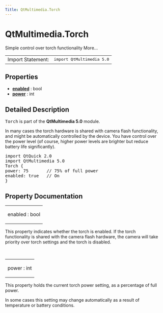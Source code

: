 ```yaml
---
Title: QtMultimedia.Torch
---
```


# QtMultimedia.Torch

<span class="subtitle"></span>
<!-- $$$Torch-brief -->
<p>Simple control over torch functionality More...</p>
<!-- @@@Torch -->
<table class="alignedsummary">
<tr><td class="memItemLeft rightAlign topAlign"> Import Statement:</td><td class="memItemRight bottomAlign"> </b><tt>import QtMultimedia 5.0</tt></td></tr></table><ul>
</ul>
<h2>Properties</h2>
<ul>
<li class="fn"><b><b><a href="#enabled-prop">enabled</a></b></b> : bool</li>
<li class="fn"><b><b><a href="#power-prop">power</a></b></b> : int</li>
</ul>
<!-- $$$Torch-description -->
<h2>Detailed Description</h2>
<p><tt>Torch</tt> is part of the <b>QtMultimedia 5.0</b> module.</p>
<p>In many cases the torch hardware is shared with camera flash functionality, and might be automatically controlled by the device. You have control over the power level (of course, higher power levels are brighter but reduce battery life significantly).</p>
<pre class="qml">import QtQuick 2.0
import QtMultimedia 5.0
<span class="type">Torch</span> {
<span class="name">power</span>: <span class="number">75</span>       <span class="comment">// 75% of full power</span>
<span class="name">enabled</span>: <span class="number">true</span>   <span class="comment">// On</span>
}</pre>
<!-- @@@Torch -->
<h2>Property Documentation</h2>
<!-- $$$enabled -->
<table class="qmlname"><tr valign="top"><td class="tblQmlPropNode"><p><span class="name">enabled</span> : <span class="type">bool</span></p></td></tr></table><p>This property indicates whether the torch is enabled. If the torch functionality is shared with the camera flash hardware, the camera will take priority over torch settings and the torch is disabled.</p>
<!-- @@@enabled -->
<br/>
<!-- $$$power -->
<table class="qmlname"><tr valign="top"><td class="tblQmlPropNode"><p><span class="name">power</span> : <span class="type">int</span></p></td></tr></table><p>This property holds the current torch power setting, as a percentage of full power.</p>
<p>In some cases this setting may change automatically as a result of temperature or battery conditions.</p>
<!-- @@@power -->
<br/>
